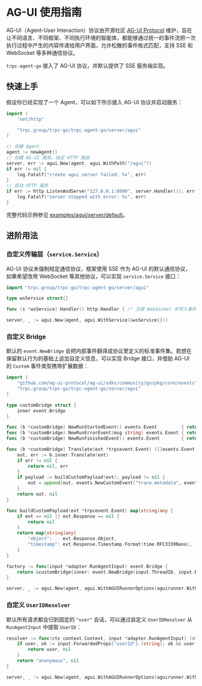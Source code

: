 # AG-UI 使用指南

AG-UI（Agent-User Interaction）协议由开源社区 [AG-UI Protocol](https://github.com/ag-ui-protocol/ag-ui) 维护，旨在让不同语言、不同框架、不同执行环境的智能体，都能够通过统一的事件流把一次执行过程中产生的内容传递给用户界面，允许松散的事件格式匹配，支持 SSE 和 WebSocket 等多种通信协议。

`trpc-agent-go` 接入了 AG-UI 协议，并默认提供了 SSE 服务端实现。

## 快速上手

假设你已经实现了一个 Agent，可以如下所示接入 AG-UI 协议并启动服务：

```go
import (
    "net/http"

    "trpc.group/trpc-go/trpc-agent-go/server/agui"
)

// 创建 Agent
agent := newAgent()
// 创建 AG-UI 服务，指定 HTTP 路由
server, err := agui.New(agent, agui.WithPath("/agui"))
if err != nil {
    log.Fatalf("create agui server failed: %v", err)
}
// 启动 HTTP 服务
if err := http.ListenAndServe("127.0.0.1:8080", server.Handler()); err != nil {
    log.Fatalf("server stopped with error: %v", err)
}
```

完整代码示例参见 [examples/agui/server/default](https://github.com/trpc-group/trpc-agent-go/tree/main/examples/agui/server/default)。

## 进阶用法

### 自定义传输层（`service.Service`）

AG-UI 协议未强制规定通信协议，框架使用 SSE 作为 AG-UI 的默认通信协议，如果希望改用 WebSocket 等其他协议，可以实现 `service.Service` 接口：

```go
import "trpc.group/trpc-go/trpc-agent-go/server/agui"

type wsService struct{}

func (s *wsService) Handler() http.Handler { /* 注册 WebSocket 并写入事件 */ }

server, _ := agui.New(agent, agui.WithService(&wsService{}))
```

### 自定义 Bridge

默认的 `event.NewBridge` 会把内部事件翻译成协议里定义的标准事件集。若想在保留默认行为的基础上追加自定义信息，可以实现 Bridge 接口，并借助 AG-UI 的 `Custom` 事件类型携带扩展数据：

```go
import (
    "github.com/ag-ui-protocol/ag-ui/sdks/community/go/pkg/core/events"
    "trpc.group/trpc-go/trpc-agent-go/server/agui"
)

type customBridge struct {
    inner event.Bridge
}

func (b *customBridge) NewRunStartedEvent() events.Event         { return b.inner.NewRunStartedEvent() }
func (b *customBridge) NewRunErrorEvent(msg string) events.Event { return b.inner.NewRunErrorEvent(msg) }
func (b *customBridge) NewRunFinishedEvent() events.Event        { return b.inner.NewRunFinishedEvent() }

func (b *customBridge) Translate(evt *trpcevent.Event) ([]events.Event, error) {
    out, err := b.inner.Translate(evt)
    if err != nil {
        return nil, err
    }
    if payload := buildCustomPayload(evt); payload != nil {
        out = append(out, events.NewCustomEvent("trace.metadata", events.WithValue(payload)))
    }
    return out, nil
}

func buildCustomPayload(evt *trpcevent.Event) map[string]any {
    if evt == nil || evt.Response == nil {
        return nil
    }
    return map[string]any{
        "object":    evt.Response.Object,
        "timestamp": evt.Response.Timestamp.Format(time.RFC3339Nano),
    }
}

factory := func(input *adapter.RunAgentInput) event.Bridge {
    return &customBridge{inner: event.NewBridge(input.ThreadID, input.RunID)}
}

server, _ := agui.New(agent, agui.WithAGUIRunnerOptions(aguirunner.WithBridgeFactory(factory)))
```

### 自定义 `UserIDResolver`

默认所有请求都会归到固定的 `"user"` 会话，可以通过自定义 `UserIDResolver` 从 `RunAgentInput` 中提取 `UserID`：

```go
resolver := func(ctx context.Context, input *adapter.RunAgentInput) (string, error) {
    if user, ok := input.ForwardedProps["userId"].(string); ok && user != "" {
        return user, nil
    }
    return "anonymous", nil
}

server, _ := agui.New(agent, agui.WithAGUIRunnerOptions(aguirunner.WithUserIDResolver(resolver)))
```
